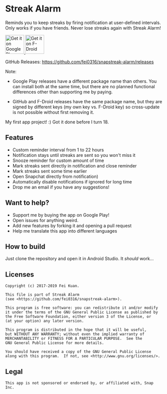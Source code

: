# Streak Alarm
Reminds you to keep streaks by firing notification at user-defined intervals. Only works if you have friends.
Never lose streaks again with Streak Alarm!

<a href='https://play.google.com/store/apps/details?id=com.iatfei.streakalarm.play'>
   <img alt='Get it on Google Play' 
        src='https://play.google.com/intl/en_us/badges/images/generic/en_badge_web_generic.png' 
        height=60/>
</a>
<a href="https://f-droid.org/app/com.iatfei.streakalarm">
    <img src="https://fdroid.gitlab.io/artwork/badge/get-it-on.png"
         alt="Get it on F-Droid" height="60">
</a>

GitHub Releases: <a href='https://github.com/fei0316/snapstreak-alarm/releases'>https://github.com/fei0316/snapstreak-alarm/releases</a>


Note:

 * Google Play releases have a different package name than others. You can install both at the same time, but there are no planned functional differences other than supporting me by paying. 

 * GitHub and F-Droid releases have the same package name, but they are signed by different keys (my own key vs. F-Droid key) so cross-update is not possible without first removing it.


My first app project! :) Got it done before I turn 18.

## Features
* Custom reminder interval from 1 to 22 hours
* Notification stays until streaks are sent so you won't miss it
* Snooze reminder for custom amount of time
* Mark streaks sent directly in notification and close reminder
* Mark streaks sent some time earlier
* Open Snapchat directly from notification)
* Automatically disable notifications if ignored for long time
* Drop me an email if you have any suggestions!

## Want to help?
* Support me by buying the app on Google Play!
* Open issues for anything weird.
* Add new features by forking it and opening a pull request
* Help me translate this app into different languages

## How to build
Just clone the repository and open it in Android Studio. It *should* work...

## Licenses
```
Copyright (c) 2017-2019 Fei Kuan.

This file is part of Streak Alarm
(see <https://github.com/fei0316/snapstreak-alarm>).

This program is free software: you can redistribute it and/or modify
it under the terms of the GNU General Public License as published by
the Free Software Foundation, either version 3 of the License, or
(at your option) any later version.

This program is distributed in the hope that it will be useful,
but WITHOUT ANY WARRANTY; without even the implied warranty of
MERCHANTABILITY or FITNESS FOR A PARTICULAR PURPOSE.  See the
GNU General Public License for more details.

You should have received a copy of the GNU General Public License
along with this program.  If not, see <http://www.gnu.org/licenses/>.
```
## Legal
```
This app is not sponsored or endorsed by, or affiliated with, Snap Inc.
```
